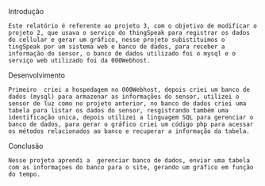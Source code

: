 
Introdução 	
	
	Este relatório é referente ao projeto 3, com o objetivo de modificar o projeto 2, que usava o serviço do thingSpeak para registrar os dados do cellular e gerar um gráfico, nesse projeto subistituimos o tingSpeak por um sistema web e banco de dados, para receber a informação do sensor, o banco de dados utilizado foi o mysql e o serviço web utilizado foi da 000Webhost.

Desenvolvimento
	
	Primeiro  criei a hospedagem no 000Webhost, depois criei um banco de dados (mysql) para armazenar as informações do sensor, utilizei o sensor de luz como no projeto anterior, no banco de dados criei uma tabela para listar os dados do sensor, resgistrando também uma identificação unica, depois utilizei a linguagem SQL para gerenciar o banco de dados, para gerar o gráfico criei um código php para acessar os métodos relacionados ao banco e recuperar a informação da tabela.    

Conclusão
	
	Nesse projeto aprendi a  gerenciar banco de dados, enviar uma tabela com as informaçoes do banco para o site, gerando um gráfico em função do tempo.
